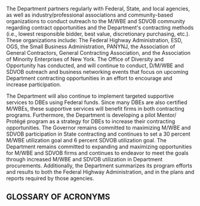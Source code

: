 The Department partners regularly with Federal, State, and local agencies, as well as industry/professional associations and community-based organizations to conduct outreach to the M/WBE and SDVOB community regarding contract opportunities and the Department's contracting methods (i.e., lowest responsible bidder, best value, discretionary purchasing, etc.). These organizations include: The Federal Highway Administration, ESD, OGS, the Small Business Administration, PANYNJ, the Association of General Contractors, General Contracting Association, and the Association of Minority Enterprises of New York. The Office of Diversity and Opportunity has conducted, and will continue to conduct, D/M/WBE and SDVOB outreach and business networking events that focus on upcoming Department contracting opportunities in an effort to encourage and increase participation.

The Department will also continue to implement targeted supportive services to DBEs using Federal funds. Since many DBEs are also certified M/WBEs, these supportive services will benefit firms in both contracting programs. Furthermore, the Department is developing a pilot Mentor/ Protégé program as a strategy for DBEs to increase their contracting opportunities. The Governor remains committed to maximizing M/WBE and SDVOB participation in State contracting and continues to set a 30 percent M/WBE utilization goal and 6 percent SDVOB utilization goal. The Department remains committed to expanding and maximizing opportunities for M/WBE and SDVOB firms and continues to endeavor to meet the goals through increased M/WBE and SDVOB utilization in Department procurements. Additionally, the Department summarizes its program efforts and results to both the Federal Highway Administration, and in the plans and reports required by those agencies.

## **GLOSSARY OF ACRONYMS**